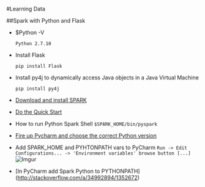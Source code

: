 #Learning Data

##Spark with Python and Flask

* $Python -V

	`Python 2.7.10`

* Install Flask

	`pip install Flask`

* Install py4j to dynamically access Java objects in a Java Virtual Machine

	`pip install py4j`


* [Download and install SPARK](http://spark.apache.org/downloads.html)

* [Do the Quick Start](http://spark.apache.org/docs/latest/quick-start.html)

* How to run Python Spark Shell
	`$SPARK_HOME/bin/pyspark`

* [Fire up Pycharm and choose the correct Python version](http://stackoverflow.com/a/37231130/1352672)

* Add SPARK_HOME and PYHTONPATH vars to PyCharm
`Run -> Edit Configurations... -> 'Environment variables' browse button [...]`
![Imgur](http://i.imgur.com/CXBCcJp.png)


* [In PyCharm add Spark Python to PYTHONPATH]
(http://stackoverflow.com/a/34992894/1352672)



